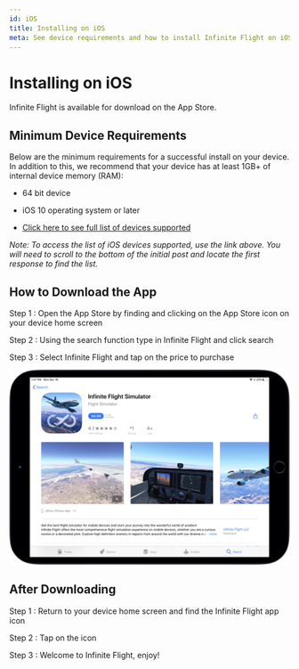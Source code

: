 ```yaml
---
id: iOS
title: Installing on iOS
meta: See device requirements and how to install Infinite Flight on iOS.
---
```


# Installing on iOS

Infinite Flight is available for download on the App Store.



## Minimum Device Requirements

Below are the minimum requirements for a successful install on your device. In addition to this, we recommend that your device has at least 1GB+ of internal device memory (RAM):

 -    64 bit device

 -    iOS 10 operating system or later

 - [Click here to see full list of devices supported](https://community.infiniteflight.com/t/device-compatibility-thread-19-4-built-by-us-for-you/323610)

   

*Note: To access the list of iOS devices supported, use the link above. You will need to scroll to the bottom of the initial post and locate the first response to find the list.*



## How to Download the App

Step 1
:  Open the App Store by finding and clicking on the App Store icon on your device home screen

Step 2
: Using the search function type in Infinite Flight and click search

Step 3
: Select Infinite Flight and tap on the price to purchase



![Infinite Flight on the App Store](_images/manual/frames/app-store.jpg)



## After Downloading

Step 1
: Return to your device home screen and find the Infinite Flight app icon

Step 2
: Tap on the icon

Step 3
: Welcome to Infinite Flight, enjoy!